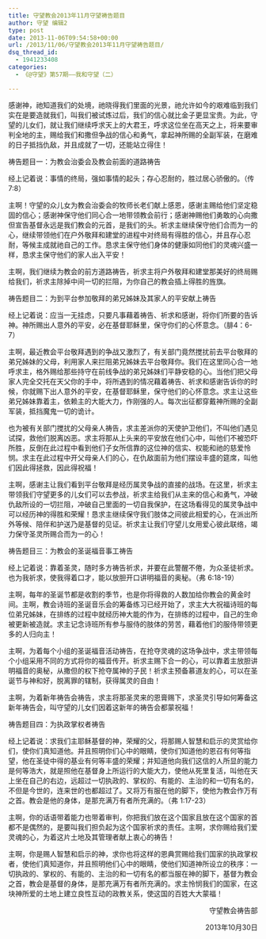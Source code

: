 ```yaml
---
title: 守望教会2013年11月守望祷告题目
author: 守望 编辑2
type: post
date: 2013-11-06T09:54:58+00:00
url: /2013/11/06/守望教会2013年11月守望祷告题目/
dsq_thread_id:
  - 1941233408
categories:
  - 《@守望》第57期——我和守望（二）

---
```

<p class="mce-wp-more" title="更多...">
  <!--more-->感谢神，祂知道我们的处境，祂晓得我们里面的光景，祂允许如今的艰难临到我们实在是要造就我们，叫我们被试炼过后，我们的信心就比金子更显宝贵。为此，守望的儿女们，就让我们继续呼求天上的大君王，呼求这位坐在高天之上，将来要审判全地的主，赐给我们和撒但争战的信心和勇气，拿起神所赐的全副军装，在磨难的日子抵挡仇敌，并且成就了一切，还能站立得住！
</p>

祷告题目一：为教会治委会及教会前面的道路祷告

经上记着说：事情的终局，强如事情的起头；存心忍耐的，胜过居心骄傲的。（传7:8）

主啊！守望的众儿女为教会治委会的牧师长老们献上感恩，感谢主赐给他们坚定稳固的信心；感谢神保守他们同心合一地带领教会前行；感谢神赐他们勇敢的心向撒但宣告基督永远是我们教会的元首，是我们的头。祈求主继续保守他们合而为一的心，继续带领他们在户外敬拜和建堂的进程中对终局有得胜的信心，并且存心忍耐，等候主成就祂自己的工作。恳求主保守他们身体的健康如同他们的灵魂兴盛一样，恳求主保守他们的家人出入平安！

主啊，我们继续为教会的前方道路祷告，祈求主将户外敬拜和建堂那美好的终局赐给我们，祈求主除掉中间一切的拦阻，为你自己的教会插上得胜的旌旗。

祷告题目二：为到平台参加敬拜的弟兄姊妹及其家人的平安献上祷告

经上记着说：应当一无挂虑，只要凡事藉着祷告、祈求和感谢，将你们所要的告诉神。神所赐出人意外的平安，必在基督耶稣里，保守你们的心怀意念。（腓4：6-7）

主啊，最近教会平台敬拜遇到的争战又激烈了，有关部门竟然搅扰前去平台敬拜的弟兄姊妹的父母，利用家人来拦阻弟兄姊妹去平台敬拜你。我们在这里同心合一地呼求主，格外赐给那些持守在前线争战的弟兄姊妹们平静安稳的心。当他们把父母家人完全交托在天父你的手中，将所遇到的情况藉着祷告、祈求和感谢告诉你的时候，你就赐下出人意外的平安，在基督耶稣里，保守他们的心怀意念。求主让这些弟兄姊妹靠着主，依赖主的大能大力，作刚强的人。每次出征都穿戴神所赐的全副军装，抵挡魔鬼一切的诡计。

也为被有关部门搅扰的父母亲人祷告，求主差派你的天使护卫他们，不叫他们遇见试探，救他们脱离凶恶。求主将那从上头来的平安放在他们心中，叫他们不被恐吓所胜，反倒在此过程中看到他们子女所信靠的这位神的信实、权能和祂的慈爱怜悯。求主在此过程中开父母亲人们的心，在仇敌面前为他们摆设丰盛的筵席，叫他们因此得拯救，因此得祝福！

主啊，感谢主让我们看到平台敬拜是经历属灵争战的直接的战场。在这里，祈求主带领我们守望更多的儿女们可以去参战，祈求主给我们从主来的信心和勇气，冲破仇敌所设的一切拦阻，冲破自己里面的一切自我保护，在这场看得见的属灵争战中可以经历神的得胜和荣耀！恳求主继续保守我们肢体之间彼此相爱的心，在派出所外等候、陪伴和护送乃是基督的见证。祈求主让我们守望儿女用爱心彼此联络，竭力保守圣灵所赐合而为一的心！

祷告题目三：为教会的圣诞福音事工祷告

经上记着说：靠着圣灵，随时多方祷告祈求，并要在此警醒不倦，为众圣徒祈求。也为我祈求，使我得着口才，能以放胆开口讲明福音的奥秘。（弗 6:18-19）

主啊，每年的圣诞节都是收割的季节，也是你将得救的人数加给你教会的黄金时间。主啊，教会诗班的圣诞音乐会的筹备练习已经开始了，求主大大祝福诗班的每位弟兄姊妹，在排练的过程中就经历神大能的作为，在排练的过程中，自己的生命被更新被造就。求主记念诗班所有参与服侍的肢体的劳苦，藉着他们的服侍带领更多的人归向主！

主啊，为着每个小组的圣诞福音活动祷告，在抢夺灵魂的这场争战中，求主带领每个小组采用不同的方式将你的福音传开。祈求主赐下合一的心，可以靠着主放胆讲明福音的奥秘，从撒但的权下抢夺属神的子民！祈求主预备慕道友的心，可以在圣诞节与神和好，脱离罪的辖制，获得属灵的自由！

主啊，为着新年祷告会祷告，求主将那圣灵来的恩膏赐下，求圣灵引导如何筹备这新年祷告会，叫守望的儿女们因着这新年的祷告会都蒙祝福！

祷告题目四：为执政掌权者祷告

经上记着说：求我们主耶稣基督的神，荣耀的父，将那赐人智慧和启示的灵赏给你们，使你们真知道他。并且照明你们心中的眼睛，使你们知道他的恩召有何等指望，他在圣徒中得的基业有何等丰盛的荣耀；并知道他向我们这信的人所显的能力是何等浩大，就是照他在基督身上所运行的大能大力，使他从死里复活，叫他在天上坐在自己的右边，远超过一切执政的、掌权的、有能的、主治的和一切有名的，不但是今世的，连来世的也都超过了。又将万有服在他的脚下，使他为教会作万有之首。教会是他的身体，是那充满万有者所充满的。（弗 1:17-23）

主啊，你的话语带着能力也带着审判，你把我们放在这个国家且放在这个国家的首都不是偶然的，是要叫我们担负起为这个国家祈求的责任。主啊，求你赐给我们爱灵魂的心，为着这片土地及其管理者献上衷心的祷告！

主啊，你是赐人智慧和启示的神，求你也将这样的恩典赏赐给我们国家的执政掌权者，使他们真知道你，并且照明他们心中的眼睛，使他们知道神所设立的秩序：一切执政的、掌权的、有能的、主治的和一切有名的都当服在神的脚下，基督为教会之首，教会是基督的身体，是那充满万有者所充满的。求主怜悯我们的国家，在这块神所爱的土地上建立良性互动的政教关系，使这国的百姓大大蒙福！

<p style="text-align: right;">
  守望教会祷告部
</p>

<p style="text-align: right;">
  2013年10月30日
</p>

&nbsp;

&nbsp;

&nbsp;